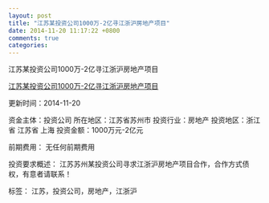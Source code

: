 ```yaml
---
layout: post
title: "江苏某投资公司1000万-2亿寻江浙沪房地产项目"
date: 2014-11-20 11:17:22 +0800
comments: true
categories: 
---
```

江苏某投资公司1000万-2亿寻江浙沪房地产项目

[江苏某投资公司1000万-2亿寻江浙沪房地产项目](http://zijin.trjcn.com/detail_246662.html)

更新时间：2014-11-20

资金主体：投资公司
所在地区：江苏省苏州市
投资行业：房地产
投资地区：浙江省 江苏省 上海
投资金额：1000万元-2亿元

前期费用：
无任何前期费用

投资要求概述：
江苏苏州某投资公司寻求江浙沪房地产项目合作，合作方式债权，有意者请联系！

标签：
江苏，投资公司，房地产，江浙沪

